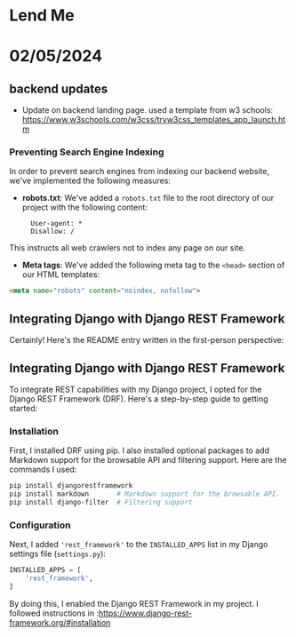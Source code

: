 # Lend Me

# 02/05/2024
## backend updates
- Update on backend landing page. used a template from w3 schools: https://www.w3schools.com/w3css/tryw3css_templates_app_launch.htm
  
### Preventing Search Engine Indexing

In order to prevent search engines from indexing our backend website, we've implemented the following measures:

- **robots.txt**: We've added a `robots.txt` file to the root directory of our project with the following content:

        User-agent: *
        Disallow: /


This instructs all web crawlers not to index any page on our site.

- **Meta tags**: We've added the following meta tag to the `<head>` section of our HTML templates:

```html
<meta name="robots" content="noindex, nofollow">
```

## Integrating Django with Django REST Framework

Certainly! Here's the README entry written in the first-person perspective:

## Integrating Django with Django REST Framework

To integrate REST capabilities with my Django project, I opted for the Django REST Framework (DRF). Here's a step-by-step guide to getting started:

### Installation

First, I installed DRF using pip. I also installed optional packages to add Markdown support for the browsable API and filtering support. Here are the commands I used:

```bash
pip install djangorestframework
pip install markdown       # Markdown support for the browsable API.
pip install django-filter  # Filtering support
```

### Configuration

Next, I added `'rest_framework'` to the `INSTALLED_APPS` list in my Django settings file (`settings.py`):

```python
INSTALLED_APPS = [
    'rest_framework',
]
```

By doing this, I enabled the Django REST Framework in my project. I followed instructions in :https://www.django-rest-framework.org/#installation
